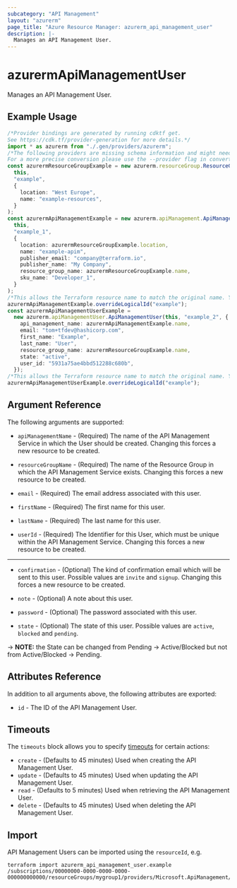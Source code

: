 ```yaml
---
subcategory: "API Management"
layout: "azurerm"
page_title: "Azure Resource Manager: azurerm_api_management_user"
description: |-
  Manages an API Management User.
---
```


# azurermApiManagementUser

Manages an API Management User.

## Example Usage

```typescript
/*Provider bindings are generated by running cdktf get.
See https://cdk.tf/provider-generation for more details.*/
import * as azurerm from "./.gen/providers/azurerm";
/*The following providers are missing schema information and might need manual adjustments to synthesize correctly: azurerm.
For a more precise conversion please use the --provider flag in convert.*/
const azurermResourceGroupExample = new azurerm.resourceGroup.ResourceGroup(
  this,
  "example",
  {
    location: "West Europe",
    name: "example-resources",
  }
);
const azurermApiManagementExample = new azurerm.apiManagement.ApiManagement(
  this,
  "example_1",
  {
    location: azurermResourceGroupExample.location,
    name: "example-apim",
    publisher_email: "company@terraform.io",
    publisher_name: "My Company",
    resource_group_name: azurermResourceGroupExample.name,
    sku_name: "Developer_1",
  }
);
/*This allows the Terraform resource name to match the original name. You can remove the call if you don't need them to match.*/
azurermApiManagementExample.overrideLogicalId("example");
const azurermApiManagementUserExample =
  new azurerm.apiManagementUser.ApiManagementUser(this, "example_2", {
    api_management_name: azurermApiManagementExample.name,
    email: "tom+tfdev@hashicorp.com",
    first_name: "Example",
    last_name: "User",
    resource_group_name: azurermResourceGroupExample.name,
    state: "active",
    user_id: "5931a75ae4bbd512288c680b",
  });
/*This allows the Terraform resource name to match the original name. You can remove the call if you don't need them to match.*/
azurermApiManagementUserExample.overrideLogicalId("example");

```

## Argument Reference

The following arguments are supported:

*   `apiManagementName` - (Required) The name of the API Management Service in which the User should be created. Changing this forces a new resource to be created.

*   `resourceGroupName` - (Required) The name of the Resource Group in which the API Management Service exists. Changing this forces a new resource to be created.

*   `email` - (Required) The email address associated with this user.

*   `firstName` - (Required) The first name for this user.

*   `lastName` - (Required) The last name for this user.

*   `userId` - (Required) The Identifier for this User, which must be unique within the API Management Service. Changing this forces a new resource to be created.

***

*   `confirmation` - (Optional) The kind of confirmation email which will be sent to this user. Possible values are `invite` and `signup`. Changing this forces a new resource to be created.

*   `note` - (Optional) A note about this user.

*   `password` - (Optional) The password associated with this user.

*   `state` - (Optional) The state of this user. Possible values are `active`, `blocked` and `pending`.

\-> **NOTE:** the State can be changed from Pending -> Active/Blocked but not from Active/Blocked -> Pending.

## Attributes Reference

In addition to all arguments above, the following attributes are exported:

* `id` - The ID of the API Management User.

## Timeouts

The `timeouts` block allows you to specify [timeouts](https://www.terraform.io/language/resources/syntax#operation-timeouts) for certain actions:

* `create` - (Defaults to 45 minutes) Used when creating the API Management User.
* `update` - (Defaults to 45 minutes) Used when updating the API Management User.
* `read` - (Defaults to 5 minutes) Used when retrieving the API Management User.
* `delete` - (Defaults to 45 minutes) Used when deleting the API Management User.

## Import

API Management Users can be imported using the `resourceId`, e.g.

```console
terraform import azurerm_api_management_user.example /subscriptions/00000000-0000-0000-0000-000000000000/resourceGroups/mygroup1/providers/Microsoft.ApiManagement/service/instance1/users/abc123
```
